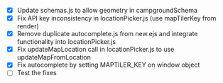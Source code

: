 - [x] Update schemas.js to allow geometry in campgroundSchema
- [x] Fix API key inconsistency in locationPicker.js (use mapTilerKey from render)
- [x] Remove duplicate autocomplete.js from new.ejs and integrate functionality into locationPicker.js
- [x] Fix updateMapLocation call in locationPicker.js to use updateMapFromLocation
- [x] Fix autocomplete by setting MAPTILER_KEY on window object
- [ ] Test the fixes

